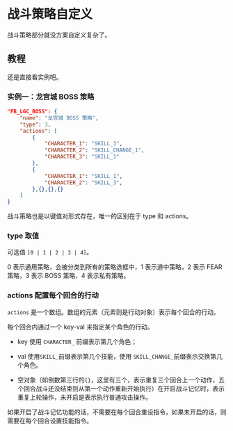 # 战斗策略自定义

战斗策略部分就没方案自定义复杂了。

## 教程

还是直接看实例吧。

### 实例一：龙宫城 BOSS 策略

```json
"FB_LGC_BOSS": {
    "name": "龙宫城 BOSS 策略",
    "type": 3,
    "actions": [
        {
            "CHARACTER_1": "SKILL_3",
            "CHARACTER_2": "SKILL_CHANGE_1",
            "CHARACTER_3": "SKILL_1"
        },
        {
            "CHARACTER_1": "SKILL_1",
            "CHARACTER_2": "SKILL_3",
        },{},{},{}
    ]
}
```

战斗策略也是以键值对形式存在，唯一的区别在于 type 和 actions。

### type 取值

可选值 `[0 | 1 | 2 | 3 | 4]`。

0 表示通用策略，会被分类到所有的策略选框中，1 表示道中策略，2 表示 FEAR 策略，3 表示 BOSS 策略，4 表示私有策略。

### actions 配置每个回合的行动

`actions` 是一个数组。数组的元素（元素则是行动对象）表示每个回合的行动。

每个回合内通过一个 key-val 来指定某个角色的行动。

- key 使用 `CHARACTER_` 前缀表示第几个角色；

- val 使用`SKILL_`前缀表示第几个技能，使用 `SKILL_CHANGE_`前缀表示交换第几个角色。
- 空对象（如倒数第三行的`{}`，这里有三个，表示重复三个回合上一个动作，五个回合战斗还没结束则从第一个动作重新开始执行）在开启战斗记忆时，表示重复上轮操作，未开启是表示执行普通攻击操作。

如果开启了战斗记忆功能的话，不需要在每个回合重设指令，如果未开启的话，则需要在每个回合设置技能指令。

